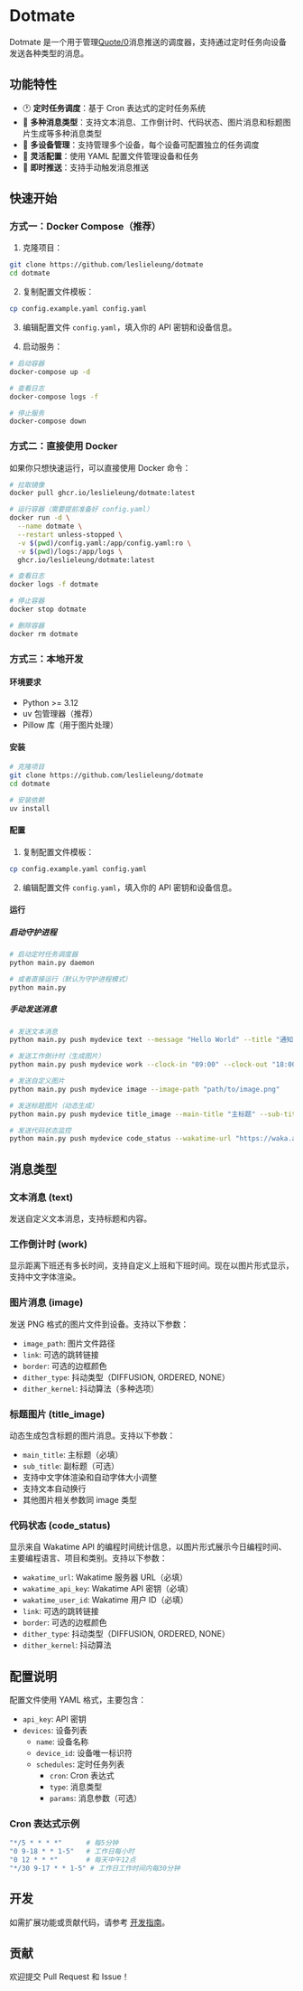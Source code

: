 # Dotmate

Dotmate 是一个用于管理[Quote/0](https://dot.mindreset.tech/product/quote)消息推送的调度器，支持通过定时任务向设备发送各种类型的消息。

## 功能特性

- 🕐 **定时任务调度**：基于 Cron 表达式的定时任务系统
- 💬 **多种消息类型**：支持文本消息、工作倒计时、代码状态、图片消息和标题图片生成等多种消息类型
- 🎯 **多设备管理**：支持管理多个设备，每个设备可配置独立的任务调度
- 🔧 **灵活配置**：使用 YAML 配置文件管理设备和任务
- 🚀 **即时推送**：支持手动触发消息推送

## 快速开始

### 方式一：Docker Compose（推荐）

1. 克隆项目：
```bash
git clone https://github.com/leslieleung/dotmate
cd dotmate
```

2. 复制配置文件模板：
```bash
cp config.example.yaml config.yaml
```

3. 编辑配置文件 `config.yaml`，填入你的 API 密钥和设备信息。

4. 启动服务：
```bash
# 启动容器
docker-compose up -d

# 查看日志
docker-compose logs -f

# 停止服务
docker-compose down
```

### 方式二：直接使用 Docker

如果你只想快速运行，可以直接使用 Docker 命令：

```bash
# 拉取镜像
docker pull ghcr.io/leslieleung/dotmate:latest

# 运行容器（需要提前准备好 config.yaml）
docker run -d \
  --name dotmate \
  --restart unless-stopped \
  -v $(pwd)/config.yaml:/app/config.yaml:ro \
  -v $(pwd)/logs:/app/logs \
  ghcr.io/leslieleung/dotmate:latest

# 查看日志
docker logs -f dotmate

# 停止容器
docker stop dotmate

# 删除容器
docker rm dotmate
```

### 方式三：本地开发

#### 环境要求
- Python >= 3.12
- uv 包管理器（推荐）
- Pillow 库（用于图片处理）

#### 安装

```bash
# 克隆项目
git clone https://github.com/leslieleung/dotmate
cd dotmate

# 安装依赖
uv install
```

#### 配置

1. 复制配置文件模板：
```bash
cp config.example.yaml config.yaml
```

2. 编辑配置文件 `config.yaml`，填入你的 API 密钥和设备信息。

#### 运行

##### 启动守护进程
```bash
# 启动定时任务调度器
python main.py daemon

# 或者直接运行（默认为守护进程模式）
python main.py
```

##### 手动发送消息
```bash
# 发送文本消息
python main.py push mydevice text --message "Hello World" --title "通知"

# 发送工作倒计时（生成图片）
python main.py push mydevice work --clock-in "09:00" --clock-out "18:00"

# 发送自定义图片
python main.py push mydevice image --image-path "path/to/image.png"

# 发送标题图片（动态生成）
python main.py push mydevice title_image --main-title "主标题" --sub-title "副标题"

# 发送代码状态监控
python main.py push mydevice code_status --wakatime-url "https://waka.ameow.xyz" --wakatime-api-key "your-key" --wakatime-user-id "username"
```

## 消息类型

### 文本消息 (text)
发送自定义文本消息，支持标题和内容。

### 工作倒计时 (work)
显示距离下班还有多长时间，支持自定义上班和下班时间。现在以图片形式显示，支持中文字体渲染。

### 图片消息 (image)
发送 PNG 格式的图片文件到设备。支持以下参数：
- `image_path`: 图片文件路径
- `link`: 可选的跳转链接
- `border`: 可选的边框颜色
- `dither_type`: 抖动类型（DIFFUSION, ORDERED, NONE）
- `dither_kernel`: 抖动算法（多种选项）

### 标题图片 (title_image)
动态生成包含标题的图片消息。支持以下参数：
- `main_title`: 主标题（必填）
- `sub_title`: 副标题（可选）
- 支持中文字体渲染和自动字体大小调整
- 支持文本自动换行
- 其他图片相关参数同 image 类型

### 代码状态 (code_status)
显示来自 Wakatime API 的编程时间统计信息，以图片形式展示今日编程时间、主要编程语言、项目和类别。支持以下参数：
- `wakatime_url`: Wakatime 服务器 URL（必填）
- `wakatime_api_key`: Wakatime API 密钥（必填）
- `wakatime_user_id`: Wakatime 用户 ID（必填）
- `link`: 可选的跳转链接
- `border`: 可选的边框颜色
- `dither_type`: 抖动类型（DIFFUSION, ORDERED, NONE）
- `dither_kernel`: 抖动算法

## 配置说明

配置文件使用 YAML 格式，主要包含：

- `api_key`: API 密钥
- `devices`: 设备列表
  - `name`: 设备名称
  - `device_id`: 设备唯一标识符
  - `schedules`: 定时任务列表
    - `cron`: Cron 表达式
    - `type`: 消息类型
    - `params`: 消息参数（可选）

### Cron 表达式示例

```bash
"*/5 * * * *"      # 每5分钟
"0 9-18 * * 1-5"   # 工作日每小时
"0 12 * * *"       # 每天中午12点
"*/30 9-17 * * 1-5" # 工作日工作时间内每30分钟
```

## 开发

如需扩展功能或贡献代码，请参考 [开发指南](DEVELOPMENT.md)。

## 贡献

欢迎提交 Pull Request 和 Issue！